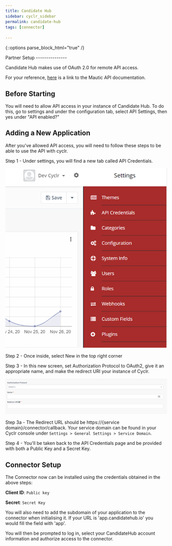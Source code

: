 ```yaml
---
title: Candidate Hub
sidebar: cyclr_sidebar
permalink: candidate-hub
tags: [connector]

---
```

{::options parse_block_html="true" /}
<section class="card py-5 my-5">
Partner Setup
---------------

Candidate Hub makes use of OAuth 2.0 for remote API access. 

For your reference, [here](https://developer.mautic.org/#rest-api) is a link to the Mautic API documentation.

Before Starting
---------------

You will need to allow API access in your instance of Candidate Hub. To do this, go to settings and under the configuration tab, select API Settings, then yes under "API enabled?"

Adding a New Application
---------------

After you've allowed API access, you will need to follow these steps to be able to use the API with cyclr.

Step 1 - Under settings, you will find a new tab called API Credentials. 

![API Credentials](./images/CandidateHub1.png)

Step 2 - Once inside, select New in the top right corner

Step 3 - In this new screen, set Authorization Protocol to OAuth2, give it an appropriate name, and make the redirect URI your instance of Cyclr.

![New Project Details](./images/CandidateHub2.png)

Step 3a - The Redirect URL should be https://<span></span>{service domain}/connector/callback. Your service domain can be found in your Cyclr console under `Settings > General Settings > Service Domain`.

Step 4 - You'll be taken back to the API Credentials page and be provided with both a Public Key and a Secret Key.

Connector Setup
---------------

The Connector now can be installed using the credentials obtained in the above steps:

**Client ID**: `Public key`

**Secret**: `Secret Key`

You will also need to add the subdomain of your application to the connector when initialising it. If your URL is 'app.candidatehub.io' you would fill the field with 'app'.

You will then be prompted to log in, select your CandidateHub account information and authorize access to the connector.



</section>
